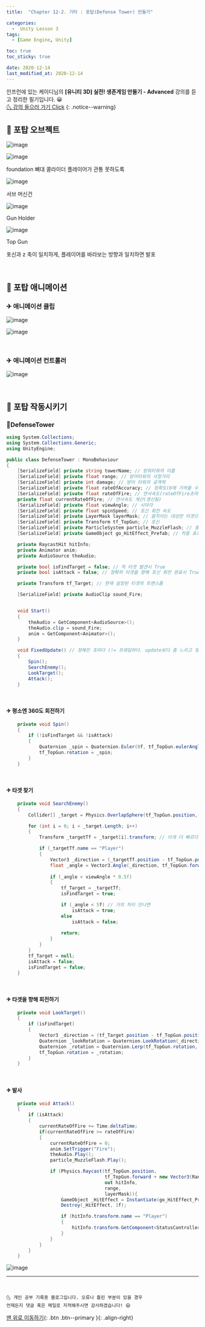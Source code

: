 ```yaml
---
title:  "Chapter 12-2. 기타 : 포탑(Defense Tower) 만들기" 

categories:
  -  Unity Lesson 3 
tags:
  - [Game Engine, Unity]

toc: true
toc_sticky: true

date: 2020-12-14
last_modified_at: 2020-12-14
---
```


인프런에 있는 케이디님의 **[유니티 3D] 실전! 생존게임 만들기 - Advanced** 강의를 듣고 정리한 필기입니다. 😀  
[🌜 강의 들으러 가기 Click](https://www.inflearn.com/course/unity-2#)
{: .notice--warning}


## 🚀 포탑 오브젝트

![image](https://postfiles.pstatic.net/MjAyMDEyMTRfOTgg/MDAxNjA3OTMzNTAyNTYw.cn4lt4IJpHB4X7hKHV_tBhWmv0OEFeAa4_fV4nxC9DQg.dLf14Rn6xdvon1p1SjI2xa_Hf5FwgJhFMLCwQ49ALRMg.GIF.sohyune_an/2.gif?type=w773)

![image](https://user-images.githubusercontent.com/42318591/102056458-c128e580-3e2f-11eb-8678-a6e8b4964cee.png)

foundation 뼈대 콜라이더 플레이어가 관통 못하도록

![image](https://user-images.githubusercontent.com/42318591/102058782-62fe0180-3e33-11eb-940d-86fbfee60dd6.png)

서브 머신건

![image](https://user-images.githubusercontent.com/42318591/102058825-6e512d00-3e33-11eb-9059-07b43a40d798.png)

Gun Holder

![image](https://user-images.githubusercontent.com/42318591/102058859-7ad58580-3e33-11eb-8bd1-1d792b18b8c3.png)

Top Gun

포신과 z 축이 일치하게, 플레이어를 바라보는 방향과 일치하면 발포

<br>

## 🚀 포탑 애니메이션

### ✈ 애니메이션 클립

![image](https://user-images.githubusercontent.com/42318591/102057361-25987480-3e31-11eb-9d5b-fb95fa4d179f.png)

![image](https://user-images.githubusercontent.com/42318591/102057407-35b05400-3e31-11eb-8b85-4d59d585d459.png)


<br>

### ✈ 애니메이션 컨트롤러 

![image](https://user-images.githubusercontent.com/42318591/102057530-62646b80-3e31-11eb-8548-0041009ea52b.png)


<br>

## 🚀 포탑 작동시키기

### 📜DefenseTower

```c#
using System.Collections;
using System.Collections.Generic;
using UnityEngine;

public class DefenseTower : MonoBehaviour
{
    [SerializeField] private string towerName; // 방워타워의 이름
    [SerializeField] private float range; // 방어타워의 사정거리
    [SerializeField] private int damage; // 방어 타워의 공격력
    [SerializeField] private float rateOfAccuracy; // 정확도(0에 가까울 수록 정확도 높음)
    [SerializeField] private float rateOfFire; // 연사속도(rateOfFire초마다 발사)
    private float currentRateOfFire; // 연사속도 계산(갱신됨)
    [SerializeField] private float viewAngle; // 시야각
    [SerializeField] private float spinSpeed; // 포신 회전 속도
    [SerializeField] private LayerMask layerMask; // 움직이는 대상만 타겟으로 지정(플레이어 혹은 동물)
    [SerializeField] private Transform tf_TopGun; // 포신
    [SerializeField] private ParticleSystem particle_MuzzleFlash; // 총구 섬광
    [SerializeField] private GameObject go_HitEffect_Prefab; // 적중 효과 이펙트

    private RaycastHit hitInfo;
    private Animator anim;
    private AudioSource theAudio;

    private bool isFindTarget = false; // 적 타겟 발견시 True
    private bool isAttack = false; // 정확히 타겟을 향해 포신 회전 완료시 True (총구 방향과 적 방향이 일치할 때)

    private Transform tf_Target; // 현재 설정된 타겟의 트랜스폼

    [SerializeField] private AudioClip sound_Fire;


    void Start()
    {
        theAudio = GetComponent<AudioSource>();
        theAudio.clip = sound_Fire;
        anim = GetComponent<Animator>();
    }

    void FixedUpdate() // 정해진 초마다 (!= 프레임마다. update보다 좀 느리고 정확)
    {
        Spin();
        SearchEnemy();
        LookTarget();
        Attack();
    }
```

<br>

#### ✈ 평소엔 360도 회전하기

```c#
    private void Spin()
    {
        if (!isFindTarget && !isAttack)
        {
            Quaternion _spin = Quaternion.Euler(0f, tf_TopGun.eulerAngles.y + (1f * spinSpeed * Time.deltaTime), 0f);
            tf_TopGun.rotation = _spin;
        }
    }
```

<br>

#### ✈ 타겟 찾기

```c#
    private void SearchEnemy()
    {
        Collider[] _target = Physics.OverlapSphere(tf_TopGun.position, range, layerMask);

        for (int i = 0; i < _target.Length; i++)
        {
            Transform _targetTf = _target[i].transform; // 이게 더 빠르다

            if (_targetTf.name == "Player")
            {
                Vector3 _direction = (_targetTf.position - tf_TopGun.position).normalized;
                float _angle = Vector3.Angle(_direction, tf_TopGun.forward);
                
                if (_angle < viewAngle * 0.5f)
                {
                    tf_Target = _targetTf;
                    isFindTarget = true;

                    if (_angle < 5f) // 거의 차이 안나면
                        isAttack = true;
                    else
                        isAttack = false;
                    
                    return;
                }
            }
        }
        tf_Target = null;
        isAttack = false;
        isFindTarget = false;
    }
```

<br>

#### ✈ 타겟을 향해 회전하기

```c#
    private void LookTarget()
    {
        if (isFindTarget)
        {
            Vector3 _direction = (tf_Target.position - tf_TopGun.position).normalized;
            Quaternion _lookRotation = Quaternion.LookRotation(_direction);
            Quaternion _rotation = Quaternion.Lerp(tf_TopGun.rotation, _lookRotation, 0.2f);
            tf_TopGun.rotation = _rotation;
        }
    }
```

<br>

#### ✈ 발사

```c#
    private void Attack()
    {
        if (isAttack)
        {
            currentRateOfFire += Time.deltaTime;
            if(currentRateOfFire >= rateOfFire)
            {
                currentRateOfFire = 0;
                anim.SetTrigger("Fire");
                theAudio.Play();
                particle_MuzzleFlash.Play();

                if (Physics.Raycast(tf_TopGun.position,
                                    tf_TopGun.forward + new Vector3(Random.Range(-1, 1f) * rateOfAccuracy, Random.Range(-1, 1f) * rateOfAccuracy, 0f),
                                    out hitInfo,
                                    range,
                                    layerMask)){
                    GameObject _HitEffect = Instantiate(go_HitEffect_Prefab, hitInfo.point, Quaternion.LookRotation(hitInfo.normal));
                    Destroy(_HitEffect, 1f);

                    if (hitInfo.transform.name == "Player")
                    {
                        hitInfo.transform.GetComponent<StatusController>().DecreaseHP(damage);
                    }
                }
            }
        }
    }
```

![image](https://user-images.githubusercontent.com/42318591/102058527-f7b42f80-3e32-11eb-94c3-fd85d6138f3d.png)


***
<br>

    🌜 개인 공부 기록용 블로그입니다. 오류나 틀린 부분이 있을 경우 
    언제든지 댓글 혹은 메일로 지적해주시면 감사하겠습니다! 😄

[맨 위로 이동하기](#){: .btn .btn--primary }{: .align-right}